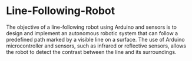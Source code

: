 # Line-Following-Robot
The objective of a line-following robot using Arduino and sensors is to design and implement an autonomous robotic system that can follow a predefined path marked by a visible line on a surface. The use of Arduino microcontroller and sensors, such as infrared or reflective sensors, allows the robot to detect the contrast between the line and its surroundings. 
